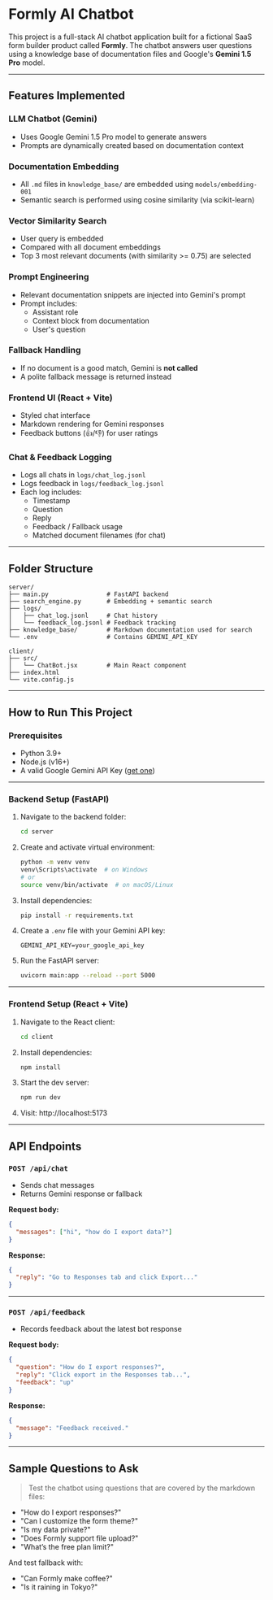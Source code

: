 #  Formly AI Chatbot

This project is a full-stack AI chatbot application built for a fictional SaaS form builder product called **Formly**. The chatbot answers user questions using a knowledge base of documentation files and Google's **Gemini 1.5 Pro** model.


---

##  Features Implemented

###  LLM Chatbot (Gemini)
- Uses Google Gemini 1.5 Pro model to generate answers
- Prompts are dynamically created based on documentation context

###  Documentation Embedding
- All `.md` files in `knowledge_base/` are embedded using `models/embedding-001`
- Semantic search is performed using cosine similarity (via scikit-learn)

###  Vector Similarity Search
- User query is embedded
- Compared with all document embeddings
- Top 3 most relevant documents (with similarity >= 0.75) are selected

###  Prompt Engineering
- Relevant documentation snippets are injected into Gemini's prompt
- Prompt includes:
  - Assistant role
  - Context block from documentation
  - User's question

###  Fallback Handling
- If no document is a good match, Gemini is **not called**
- A polite fallback message is returned instead

###  Frontend UI (React + Vite)
- Styled chat interface
- Markdown rendering for Gemini responses
- Feedback buttons (👍/👎) for user ratings

###  Chat & Feedback Logging
- Logs all chats in `logs/chat_log.jsonl`
- Logs feedback in `logs/feedback_log.jsonl`
- Each log includes:
  - Timestamp
  - Question
  - Reply
  - Feedback / Fallback usage
  - Matched document filenames (for chat)

---

##  Folder Structure

```
server/
├── main.py                # FastAPI backend
├── search_engine.py       # Embedding + semantic search
├── logs/
│   ├── chat_log.jsonl     # Chat history
│   └── feedback_log.jsonl # Feedback tracking
├── knowledge_base/        # Markdown documentation used for search
└── .env                   # Contains GEMINI_API_KEY

client/
├── src/
│   └── ChatBot.jsx        # Main React component
├── index.html
└── vite.config.js
```

---

##  How to Run This Project

###  Prerequisites
- Python 3.9+
- Node.js (v16+)
- A valid Google Gemini API Key ([get one](https://aistudio.google.com/app/apikey))

---

###  Backend Setup (FastAPI)

1. Navigate to the backend folder:
   ```bash
   cd server
   ```
2. Create and activate virtual environment:
   ```bash
   python -m venv venv
   venv\Scripts\activate  # on Windows
   # or
   source venv/bin/activate  # on macOS/Linux
   ```
3. Install dependencies:
   ```bash
   pip install -r requirements.txt
   ```
4. Create a `.env` file with your Gemini API key:
   ```env
   GEMINI_API_KEY=your_google_api_key
   ```
5. Run the FastAPI server:
   ```bash
   uvicorn main:app --reload --port 5000
   ```

---

###  Frontend Setup (React + Vite)

1. Navigate to the React client:
   ```bash
   cd client
   ```
2. Install dependencies:
   ```bash
   npm install
   ```
3. Start the dev server:
   ```bash
   npm run dev
   ```
4. Visit:
   http://localhost:5173

---

##  API Endpoints

### `POST /api/chat`
- Sends chat messages
- Returns Gemini response or fallback

**Request body:**
```json
{
  "messages": ["hi", "how do I export data?"]
}
```

**Response:**
```json
{
  "reply": "Go to Responses tab and click Export..."
}
```

---

### `POST /api/feedback`
- Records feedback about the latest bot response

**Request body:**
```json
{
  "question": "How do I export responses?",
  "reply": "Click export in the Responses tab...",
  "feedback": "up"
}
```

**Response:**
```json
{
  "message": "Feedback received."
}
```

---

##  Sample Questions to Ask

> Test the chatbot using questions that are covered by the markdown files:

- "How do I export responses?"
- "Can I customize the form theme?"
- "Is my data private?"
- "Does Formly support file upload?"
- "What’s the free plan limit?"

And test fallback with:
- "Can Formly make coffee?"
- "Is it raining in Tokyo?"


